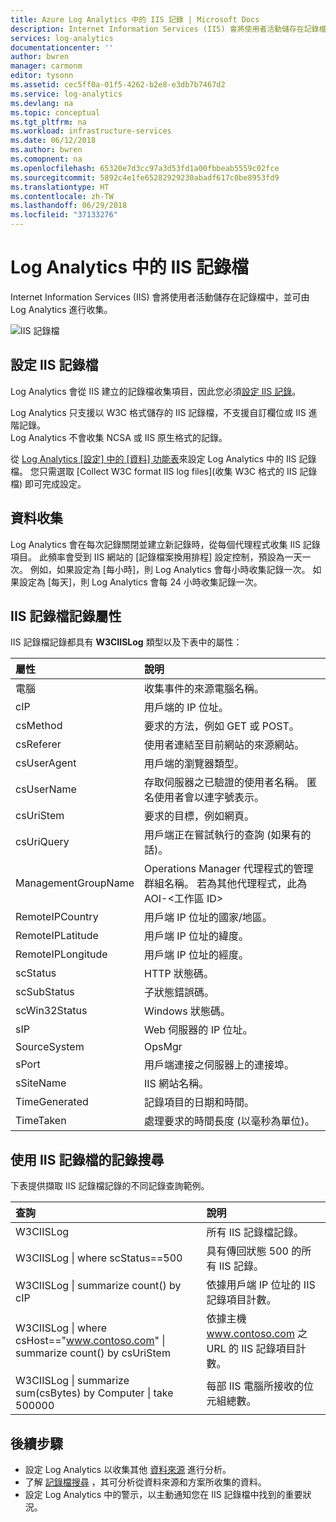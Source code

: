 ```yaml
---
title: Azure Log Analytics 中的 IIS 記錄 | Microsoft Docs
description: Internet Information Services (IIS) 會將使用者活動儲存在記錄檔中，並可由 Log Analytics 進行收集。  本文說明如何設定收集 IIS 記錄，以及它們在 Log Analytics 工作區中建立的記錄詳細資料。
services: log-analytics
documentationcenter: ''
author: bwren
manager: carmonm
editor: tysonn
ms.assetid: cec5ff0a-01f5-4262-b2e8-e3db7b7467d2
ms.service: log-analytics
ms.devlang: na
ms.topic: conceptual
ms.tgt_pltfrm: na
ms.workload: infrastructure-services
ms.date: 06/12/2018
ms.author: bwren
ms.comopnent: na
ms.openlocfilehash: 65320e7d3cc97a3d53fd1a00fbbeab5559c02fce
ms.sourcegitcommit: 5892c4e1fe65282929230abadf617c0be8953fd9
ms.translationtype: HT
ms.contentlocale: zh-TW
ms.lasthandoff: 06/29/2018
ms.locfileid: "37133276"
---
```

# <a name="iis-logs-in-log-analytics"></a>Log Analytics 中的 IIS 記錄檔
Internet Information Services (IIS) 會將使用者活動儲存在記錄檔中，並可由 Log Analytics 進行收集。  

![IIS 記錄檔](media/log-analytics-data-sources-iis-logs/overview.png)

## <a name="configuring-iis-logs"></a>設定 IIS 記錄檔
Log Analytics 會從 IIS 建立的記錄檔收集項目，因此您必須[設定 IIS 記錄](https://technet.microsoft.com/library/hh831775.aspx)。

Log Analytics 只支援以 W3C 格式儲存的 IIS 記錄檔，不支援自訂欄位或 IIS 進階記錄。  
Log Analytics 不會收集 NCSA 或 IIS 原生格式的記錄。

從 [Log Analytics [設定] 中的 [資料] 功能表](log-analytics-data-sources.md#configuring-data-sources)來設定 Log Analytics 中的 IIS 記錄檔。  您只需選取 [Collect W3C format IIS log files]\(收集 W3C 格式的 IIS 記錄檔) 即可完成設定。


## <a name="data-collection"></a>資料收集
Log Analytics 會在每次記錄關閉並建立新記錄時，從每個代理程式收集 IIS 記錄項目。 此頻率會受到 IIS 網站的 [記錄檔案換用排程] 設定控制，預設為一天一次。 例如，如果設定為 [每小時]，則 Log Analytics 會每小時收集記錄一次。  如果設定為 [每天]，則 Log Analytics 會每 24 小時收集記錄一次。


## <a name="iis-log-record-properties"></a>IIS 記錄檔記錄屬性
IIS 記錄檔記錄都具有 **W3CIISLog** 類型以及下表中的屬性：

| 屬性 | 說明 |
|:--- |:--- |
| 電腦 |收集事件的來源電腦名稱。 |
| cIP |用戶端的 IP 位址。 |
| csMethod |要求的方法，例如 GET 或 POST。 |
| csReferer |使用者連結至目前網站的來源網站。 |
| csUserAgent |用戶端的瀏覽器類型。 |
| csUserName |存取伺服器之已驗證的使用者名稱。 匿名使用者會以連字號表示。 |
| csUriStem |要求的目標，例如網頁。 |
| csUriQuery |用戶端正在嘗試執行的查詢 (如果有的話)。 |
| ManagementGroupName |Operations Manager 代理程式的管理群組名稱。  若為其他代理程式，此為 AOI-\<工作區 ID\> |
| RemoteIPCountry |用戶端 IP 位址的國家/地區。 |
| RemoteIPLatitude |用戶端 IP 位址的緯度。 |
| RemoteIPLongitude |用戶端 IP 位址的經度。 |
| scStatus |HTTP 狀態碼。 |
| scSubStatus |子狀態錯誤碼。 |
| scWin32Status |Windows 狀態碼。 |
| sIP |Web 伺服器的 IP 位址。 |
| SourceSystem |OpsMgr |
| sPort |用戶端連接之伺服器上的連接埠。 |
| sSiteName |IIS 網站名稱。 |
| TimeGenerated |記錄項目的日期和時間。 |
| TimeTaken |處理要求的時間長度 (以毫秒為單位)。 |

## <a name="log-searches-with-iis-logs"></a>使用 IIS 記錄檔的記錄搜尋
下表提供擷取 IIS 記錄檔記錄的不同記錄查詢範例。

| 查詢 | 說明 |
|:--- |:--- |
| W3CIISLog |所有 IIS 記錄檔記錄。 |
| W3CIISLog &#124; where scStatus==500 |具有傳回狀態 500 的所有 IIS 記錄。 |
| W3CIISLog &#124; summarize count() by cIP |依據用戶端 IP 位址的 IIS 記錄項目計數。 |
| W3CIISLog &#124; where csHost=="www.contoso.com" &#124; summarize count() by csUriStem |依據主機 www.contoso.com 之 URL 的 IIS 記錄項目計數。 |
| W3CIISLog &#124; summarize sum(csBytes) by Computer &#124; take 500000 |每部 IIS 電腦所接收的位元組總數。 |

## <a name="next-steps"></a>後續步驟
* 設定 Log Analytics 以收集其他 [資料來源](log-analytics-data-sources.md) 進行分析。
* 了解 [記錄檔搜尋](log-analytics-log-searches.md) ，其可分析從資料來源和方案所收集的資料。
* 設定 Log Analytics 中的警示，以主動通知您在 IIS 記錄檔中找到的重要狀況。
